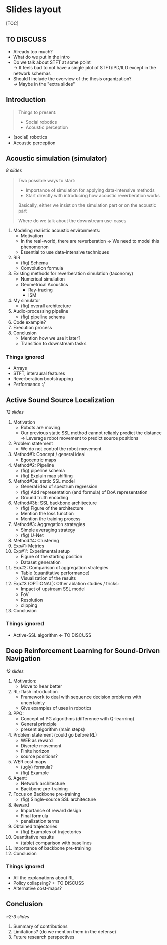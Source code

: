 # Slides layout

[TOC]


## TO DISCUSS
- Already too much?
- What do we put in the intro
- Do we talk about STFT at some point\
    -> It feels bad to not have a single plot of STFT/IPD/ILD except in the network schemas
- Should I include the overview of the thesis organization?\
    -> Maybe in the "extra slides"

## Introduction

> Things to present:
> - Social robotics
> - Acoustic perception

- (social) robotics
- Acoustic perception

## Acoustic simulation (simulator)

_8 slides_

> Two possible ways to start:
> - Importance of simulation for applying data-intensive methods
> - Start directly with introducing how acoustic reverberation works
>
> Basically, either we insist on the simulation part or on the acoustic part
>
> Where do we talk about the downstream use-cases

1. Modeling realistic acoustic environments:
    - Motivation
    - In the real-world, there are reverberation -> We need to model this phenomenon
    - Essential to use data-intensive techniques
1. RIR
    - (fig) Schema
    - Convolution formula
1. Existing methods for reverberation simulation (taxonomy)
    - Numerical simulation
    - Geometrical Acoustics
        - Ray-tracing
        - ISM
1. My simulator
    - (fig) overall architecture
1. Audio-processing pipeline
    - (fig) pipeline schema
1. Code example?
1. Execution process
1. Conclusion
    - Mention how we use it later?
    - Transition to downstream tasks

### Things ignored
- Arrays
- STFT, interaural features
- Reverberation bootstrapping
- Performance :/

## Active Sound Source Localization

_12 slides_

1. Motivation
    - Robots are moving
    - Our previous static SSL method cannot reliably predict the distance
    => Leverage robot movement to predict source positions
1. Problem statement
    - We do not control the robot movement
1. Method#1: Concept / general ideal
    - Egocentric maps
1. Method#2: Pipeline
    - (fig) pipeline schema
    - (fig) Explain map shifting
1. Method#3a: static SSL model
    - General idea of spectrum regression
    - (fig) Add representation (and formula) of DoA representation
    - Ground truth encoding
1. Method#3b: SSL backbone architecture
    - (fig) Figure of the architecture
    - Mention the loss function
    - Mention the training process
1. Method#3: Aggregation strategies
    - Simple averaging strategy
    - (fig) U-Net
1. Method#4: Clustering
1. Exp#1: Metrics
1. Exp#1': Experimental setup
    - Figure of the starting position
    - Dataset generation
1. Exp#2: Comparison of aggregation strategies
    - Table (quantitative performance)
    - Visualization of the results
1. Exp#3 (OPTIONAL): Other ablation studies / tricks:
    - Impact of upstream SSL model
    - FoV
    - Resolution
    - clipping
1. Conclusion

### Things ignored
- Active-SSL algorithm <- TO DISCUSS


## Deep Reinforcement Learning for Sound-Driven Navigation

_12 slides_

1. Motivation:
    - Move to hear better
1. RL: flash introduction
    - Framework to deal with sequence decision problems with uncertainty
    - Give examples of uses in robotics
1. PPO:
    - Concept of PG algorithms (difference with Q-learning)
    - General principle
    - present algorithm (main steps)
1. Problem statement (could go before RL)
    - WER as reward
    - Discrete movement
    - Finite horizon
    - source positions?
1. WER cost maps
    - (ugly) formula?
    - (fig) Example
1. Agent:
    - Network architecture
    - Backbone pre-training
1. Focus on Backbone pre-training
    - (fig) Single-source SSL architecture
1. Reward
    - Importance of reward design
    - Final formula
    - penalization terms
1. Obtained trajectories
    - (fig) Examples of trajectories
1. Quantitative results
    - (table) comparison with baselines
1. Importance of backbone pre-training
1. Conclusion

### Things ignored
- All the explanations about RL
- Policy collapsing? <- TO DISCUSS
- Alternative cost-maps?

## Conclusion

_~2-3 slides_

1. Summary of contributions
1. Limitations? (do we mention them in the defense)
1. Future research perspectives
